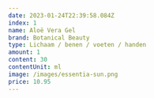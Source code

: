 ```yaml
---
date: 2023-01-24T22:39:58.084Z
index: 1
name: Aloë Vera Gel
brand: Botanical Beauty
type: Lichaam / benen / voeten / handen
amount: 1
content: 30
contentUnit: ml
image: /images/essentia-sun.png
price: 10.95
---
```

